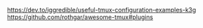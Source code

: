 https://dev.to/iggredible/useful-tmux-configuration-examples-k3g
https://github.com/rothgar/awesome-tmux#plugins
